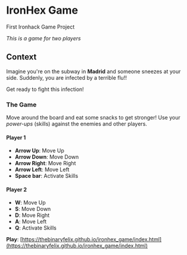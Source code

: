 # IronHex Game

First Ironhack Game Project

*This is a game for two players*

## Context

Imagine you're on the subway in **Madrid** and someone sneezes at your side. Suddenly, you are infected by a terrible flu!!

Get ready to fight this infection!

### The Game

Move around the board and eat some snacks to get stronger! Use your *power-ups* (skills) against the enemies and other players.

#### Player 1

+ **Arrow Up**: Move Up 
+ **Arrow Down**: Move Down
+ **Arrow Right**: Move Right
+ **Arrow Left**: Move Left
+ **Space bar**: Activate Skills

#### Player 2

+ **W**: Move Up
+ **S**: Move Down
+ **D**: Move Right
+ **A**: Move Left
+ **Q**: Activate Skills

**Play**: [https://thebinaryfelix.github.io/ironhex_game/index.html](https://thebinaryfelix.github.io/ironhex_game/index.html)